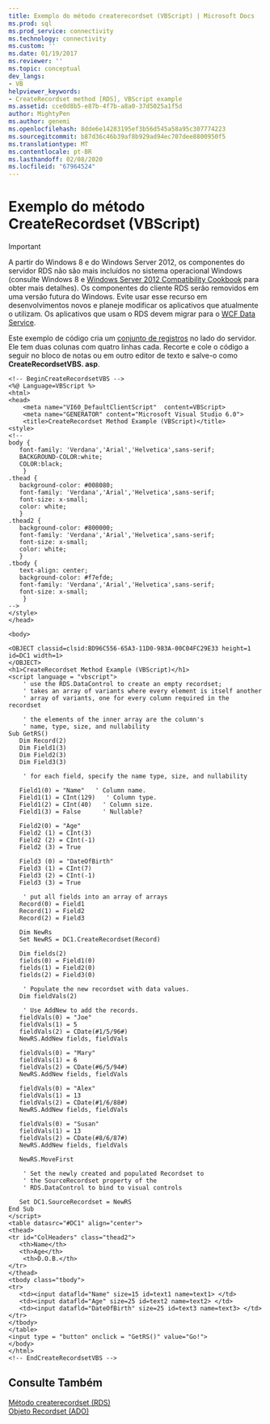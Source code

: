 ```yaml
---
title: Exemplo do método createrecordset (VBScript) | Microsoft Docs
ms.prod: sql
ms.prod_service: connectivity
ms.technology: connectivity
ms.custom: ''
ms.date: 01/19/2017
ms.reviewer: ''
ms.topic: conceptual
dev_langs:
- VB
helpviewer_keywords:
- CreateRecordset method [RDS], VBScript example
ms.assetid: cce0d8b5-e87b-4f7b-a8a0-37d5025a1f5d
author: MightyPen
ms.author: genemi
ms.openlocfilehash: 8dde6e14283195ef3b56d545a58a95c307774223
ms.sourcegitcommit: b87d36c46b39af8b929ad94ec707dee8800950f5
ms.translationtype: MT
ms.contentlocale: pt-BR
ms.lasthandoff: 02/08/2020
ms.locfileid: "67964524"
---
```

# <a name="createrecordset-method-example-vbscript"></a>Exemplo do método CreateRecordset (VBScript)
> [!IMPORTANT]
>  A partir do Windows 8 e do Windows Server 2012, os componentes do servidor RDS não são mais incluídos no sistema operacional Windows (consulte Windows 8 e [Windows Server 2012 Compatibility Cookbook](https://www.microsoft.com/download/details.aspx?id=27416) para obter mais detalhes). Os componentes do cliente RDS serão removidos em uma versão futura do Windows. Evite usar esse recurso em desenvolvimentos novos e planeje modificar os aplicativos que atualmente o utilizam. Os aplicativos que usam o RDS devem migrar para o [WCF Data Service](https://go.microsoft.com/fwlink/?LinkId=199565).  
  
 Este exemplo de código cria um [conjunto de registros](../../../ado/reference/ado-api/recordset-object-ado.md) no lado do servidor. Ele tem duas colunas com quatro linhas cada. Recorte e cole o código a seguir no bloco de notas ou em outro editor de texto e salve-o como **CreateRecordsetVBS. asp**.  
  
```  
<!-- BeginCreateRecordsetVBS -->  
<%@ Language=VBScript %>  
<html>  
<head>  
    <meta name="VI60_DefaultClientScript"  content=VBScript>  
    <meta name="GENERATOR" content="Microsoft Visual Studio 6.0">  
    <title>CreateRecordset Method Example (VBScript)</title>  
<style>  
<!--  
body {  
   font-family: 'Verdana','Arial','Helvetica',sans-serif;  
   BACKGROUND-COLOR:white;  
   COLOR:black;  
    }  
.thead {  
   background-color: #008080;   
   font-family: 'Verdana','Arial','Helvetica',sans-serif;   
   font-size: x-small;  
   color: white;  
   }  
.thead2 {  
   background-color: #800000;   
   font-family: 'Verdana','Arial','Helvetica',sans-serif;   
   font-size: x-small;  
   color: white;  
   }  
.tbody {   
   text-align: center;  
   background-color: #f7efde;  
   font-family: 'Verdana','Arial','Helvetica',sans-serif;   
   font-size: x-small;  
    }  
-->  
</style>  
</head>  
  
<body>  
  
<OBJECT classid=clsid:BD96C556-65A3-11D0-983A-00C04FC29E33 height=1 id=DC1 width=1>  
</OBJECT>  
<h1>CreateRecordset Method Example (VBScript)</h1>  
<script language = "vbscript">  
    ' use the RDS.DataControl to create an empty recordset;   
    ' takes an array of variants where every element is itself another  
    ' array of variants, one for every column required in the recordset  
  
    ' the elements of the inner array are the column's  
    ' name, type, size, and nullability  
Sub GetRS()  
   Dim Record(2)  
   Dim Field1(3)  
   Dim Field2(3)  
   Dim Field3(3)  
  
    ' for each field, specify the name type, size, and nullability  
  
   Field1(0) = "Name"   ' Column name.  
   Field1(1) = CInt(129)   ' Column type.  
   Field1(2) = CInt(40)   ' Column size.  
   Field1(3) = False      ' Nullable?  
  
   Field2(0) = "Age"  
   Field2 (1) = CInt(3)  
   Field2 (2) = CInt(-1)  
   Field2 (3) = True  
  
   Field3 (0) = "DateOfBirth"  
   Field3 (1) = CInt(7)  
   Field3 (2) = CInt(-1)  
   Field3 (3) = True  
  
    ' put all fields into an array of arrays  
   Record(0) = Field1  
   Record(1) = Field2  
   Record(2) = Field3  
  
   Dim NewRs   
   Set NewRS = DC1.CreateRecordset(Record)  
  
   Dim fields(2)  
   fields(0) = Field1(0)  
   fields(1) = Field2(0)  
   fields(2) = Field3(0)  
  
    ' Populate the new recordset with data values.  
   Dim fieldVals(2)  
  
    ' Use AddNew to add the records.  
   fieldVals(0) = "Joe"  
   fieldVals(1) = 5  
   fieldVals(2) = CDate(#1/5/96#)  
   NewRS.AddNew fields, fieldVals  
  
   fieldVals(0) = "Mary"  
   fieldVals(1) = 6  
   fieldVals(2) = CDate(#6/5/94#)  
   NewRS.AddNew fields, fieldVals  
  
   fieldVals(0) = "Alex"  
   fieldVals(1) = 13  
   fieldVals(2) = CDate(#1/6/88#)  
   NewRS.AddNew fields, fieldVals  
  
   fieldVals(0) = "Susan"  
   fieldVals(1) = 13  
   fieldVals(2) = CDate(#8/6/87#)  
   NewRS.AddNew fields, fieldVals  
  
   NewRS.MoveFirst  
  
    ' Set the newly created and populated Recordset to  
    ' the SourceRecordset property of the  
    ' RDS.DataControl to bind to visual controls  
  
   Set DC1.SourceRecordset = NewRS  
End Sub  
</script>  
<table datasrc="#DC1" align="center">  
<thead>  
<tr id="ColHeaders" class="thead2">  
   <th>Name</th>  
   <th>Age</th>  
    <th>D.O.B.</th>  
</tr>  
</thead>  
<tbody class="tbody">  
<tr>  
   <td><input datafld="Name" size=15 id=text1 name=text1> </td>  
   <td><input datafld="Age" size=25 id=text2 name=text2> </td>  
   <td><input datafld="DateOfBirth" size=25 id=text3 name=text3> </td>  
</tr>  
</tbody>  
</table>  
<input type = "button" onclick = "GetRS()" value="Go!">  
</body>  
</html>  
<!-- EndCreateRecordsetVBS -->  
```  
  
## <a name="see-also"></a>Consulte Também  
 [Método createrecordset (RDS)](../../../ado/reference/rds-api/createrecordset-method-rds.md)   
 [Objeto Recordset (ADO)](../../../ado/reference/ado-api/recordset-object-ado.md)


